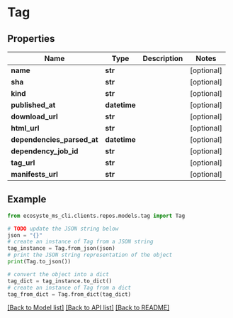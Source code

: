 # Tag


## Properties

Name | Type | Description | Notes
------------ | ------------- | ------------- | -------------
**name** | **str** |  | [optional] 
**sha** | **str** |  | [optional] 
**kind** | **str** |  | [optional] 
**published_at** | **datetime** |  | [optional] 
**download_url** | **str** |  | [optional] 
**html_url** | **str** |  | [optional] 
**dependencies_parsed_at** | **datetime** |  | [optional] 
**dependency_job_id** | **str** |  | [optional] 
**tag_url** | **str** |  | [optional] 
**manifests_url** | **str** |  | [optional] 

## Example

```python
from ecosyste_ms_cli.clients.repos.models.tag import Tag

# TODO update the JSON string below
json = "{}"
# create an instance of Tag from a JSON string
tag_instance = Tag.from_json(json)
# print the JSON string representation of the object
print(Tag.to_json())

# convert the object into a dict
tag_dict = tag_instance.to_dict()
# create an instance of Tag from a dict
tag_from_dict = Tag.from_dict(tag_dict)
```
[[Back to Model list]](../README.md#documentation-for-models) [[Back to API list]](../README.md#documentation-for-api-endpoints) [[Back to README]](../README.md)


